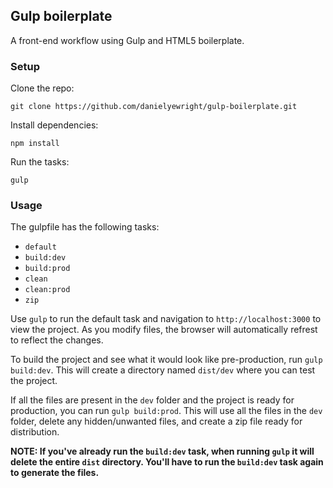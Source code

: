 ## Gulp boilerplate

A front-end workflow using Gulp and HTML5 boilerplate.

### Setup

Clone the repo:
```
git clone https://github.com/danielyewright/gulp-boilerplate.git
```

Install dependencies:
```
npm install
```

Run the tasks:
```
gulp
```

### Usage

The gulpfile has the following tasks:
- `default`
- `build:dev`
- `build:prod`
- `clean`
- `clean:prod`
- `zip`

Use `gulp` to run the default task and navigation to `http://localhost:3000` to view the project. As you modify files, the browser will automatically refrest to reflect the changes.

To build the project and see what it would look like pre-production, run `gulp build:dev`. This will create a directory named `dist/dev` where you can test the project.

If all the files are present in the `dev` folder and the project is ready for production, you can run `gulp build:prod`. This will use all the files in the `dev` folder, delete any hidden/unwanted files, and create a zip file ready for distribution.

**NOTE: If you've already run the `build:dev` task, when running `gulp` it will delete the entire `dist` directory. You'll have to run the `build:dev` task again to generate the files.**
